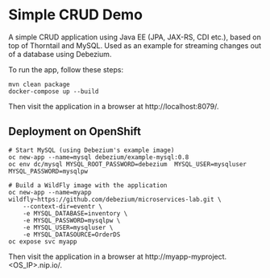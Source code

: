 # Simple CRUD Demo

A simple CRUD application using Java EE (JPA, JAX-RS, CDI etc.), based on top of Thorntail and MySQL.
Used as an example for streaming changes out of a database using Debezium.

To run the app, follow these steps:

    mvn clean package
    docker-compose up --build

Then visit the application in a browser at http://localhost:8079/.

## Deployment on OpenShift

    # Start MySQL (using Debezium's example image)
    oc new-app --name=mysql debezium/example-mysql:0.8
    oc env dc/mysql MYSQL_ROOT_PASSWORD=debezium  MYSQL_USER=mysqluser MYSQL_PASSWORD=mysqlpw

    # Build a WildFly image with the application
    oc new-app --name=myapp wildfly~https://github.com/debezium/microservices-lab.git \
        --context-dir=eventr \
        -e MYSQL_DATABASE=inventory \
        -e MYSQL_PASSWORD=mysqlpw \
        -e MYSQL_USER=mysqluser \
        -e MYSQL_DATASOURCE=OrderDS
    oc expose svc myapp

Then visit the application in a browser at http://myapp-myproject.<OS_IP>.nip.io/.
